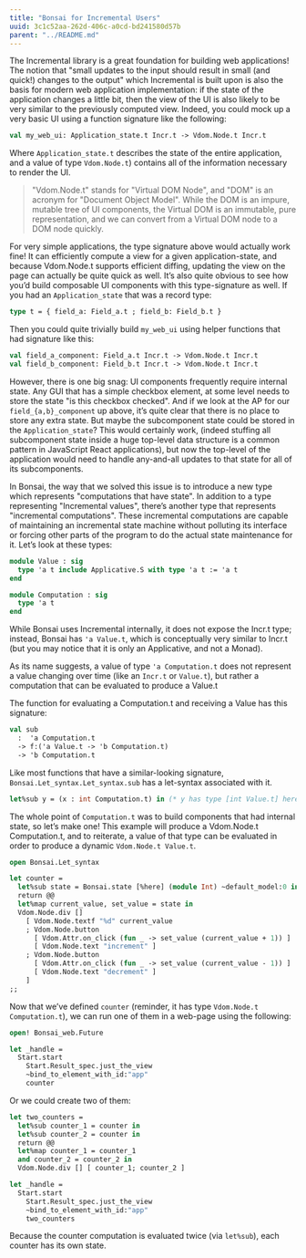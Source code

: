 ```yaml
---
title: "Bonsai for Incremental Users"
uuid: 3c1c52aa-262d-406c-a0cd-bd241580d57b
parent: "../README.md"
---
```


The Incremental library is a great foundation for building web applications!
The notion that "small updates to the input should result in small (and quick!)
changes to the output" which Incremental is built upon is also the basis for
modern web application implementation: if the state of the application changes
a little bit, then the view of the UI is also likely to be very similar to the
previously computed view.  Indeed, you could mock up a very basic UI using a
function signature like the following:

```ocaml
val my_web_ui: Application_state.t Incr.t -> Vdom.Node.t Incr.t
```

Where `Application_state.t` describes the state of the entire application, and
a value of type `Vdom.Node.t`) contains all of the information necessary to
render the UI.

> "Vdom.Node.t" stands for "Virtual DOM Node", and "DOM" is an acronym for
> "Document Object Model".  While the DOM is an impure, mutable tree of UI
> components, the Virtual DOM is an immutable, pure representation, and we can
> convert from a Virtual DOM node to a DOM node quickly.

For very simple applications, the type signature above would actually work
fine!  It can efficiently compute a view for a given application-state, and
because Vdom.Node.t supports efficient diffing, updating the view on the page
can actually be quite quick as well.  It’s also quite obvious to see how you’d
build composable UI components with this type-signature as well.  If you had an
`Application_state` that was a record type:

```ocaml
type t = { field_a: Field_a.t ; field_b: Field_b.t }
```

Then you could quite trivially build `my_web_ui` using helper functions that had
signature like this:

```ocaml
val field_a_component: Field_a.t Incr.t -> Vdom.Node.t Incr.t
val field_b_component: Field_b.t Incr.t -> Vdom.Node.t Incr.t
```

However, there is one big snag: UI components frequently require internal
state.  Any GUI that has a simple checkbox element, at some level needs to
store the state "is this checkbox checked".  And if we look at the AP for our
`field_{a,b}_component` up above, it’s quite clear that there is no place to
store any extra state.  But maybe the subcomponent state could be stored in the
`Application_state`?  This would certainly work, (indeed stuffing all
subcomponent state inside a huge top-level data structure is a common pattern
in JavaScript React applications), but now the top-level of the application
would need to handle any-and-all updates to that state for all of its
subcomponents.

In Bonsai, the way that we solved this issue is to introduce a new type which
represents "computations that have state".  In addition to a type representing
"Incremental values", there’s another type that represents "incremental
computations".  These incremental computations are capable of maintaining an
incremental state machine without polluting its interface or forcing other
parts of the program to do the actual state maintenance for it.  Let’s look at
these types:

```ocaml
module Value : sig
  type 'a t include Applicative.S with type 'a t := 'a t
end

module Computation : sig
  type 'a t
end
```

While Bonsai uses Incremental internally, it does not expose the Incr.t type;
instead, Bonsai has `'a Value.t`, which is conceptually very similar to Incr.t
(but you may notice that it is only an Applicative, and not a Monad).

As its name suggests, a value of type `'a Computation.t` does not represent a
value changing over time (like an `Incr.t` or `Value.t`), but rather a
computation that can be evaluated to produce a Value.t

The function for evaluating a Computation.t and receiving a Value has this
signature:

```ocaml
val sub
  :  'a Computation.t
  -> f:('a Value.t -> 'b Computation.t)
  -> 'b Computation.t
```

Like most functions that have a similar-looking signature,
`Bonsai.Let_syntax.Let_syntax.sub` has a let-syntax associated with it.

```ocaml
let%sub y = (x : int Computation.t) in (* y has type [int Value.t] here *)
```

The whole point of `Computation.t` was to build components that had internal
state, so let’s make one!  This example will produce a Vdom.Node.t
Computation.t, and to reiterate, a value of that type can be evaluated in order
to produce a dynamic `Vdom.Node.t Value.t`.

```ocaml
open Bonsai.Let_syntax

let counter =
  let%sub state = Bonsai.state [%here] (module Int) ~default_model:0 in
  return @@
  let%map current_value, set_value = state in
  Vdom.Node.div []
    [ Vdom.Node.textf "%d" current_value
    ; Vdom.Node.button
      [ Vdom.Attr.on_click (fun _ -> set_value (current_value + 1)) ]
      [ Vdom.Node.text "increment" ]
    ; Vdom.Node.button
      [ Vdom.Attr.on_click (fun _ -> set_value (current_value - 1)) ]
      [ Vdom.Node.text "decrement" ]
    ]
;;
```

Now that we’ve defined `counter` (reminder, it has type `Vdom.Node.t
Computation.t`), we can run one of them in a web-page using the following:

```ocaml
open! Bonsai_web.Future

let _handle =
  Start.start
    Start.Result_spec.just_the_view
    ~bind_to_element_with_id:"app"
    counter
```

Or we could create two of them:

```ocaml
let two_counters =
  let%sub counter_1 = counter in
  let%sub counter_2 = counter in
  return @@
  let%map counter_1 = counter_1
  and counter_2 = counter_2 in
  Vdom.Node.div [] [ counter_1; counter_2 ]

let _handle =
  Start.start
    Start.Result_spec.just_the_view
    ~bind_to_element_with_id:"app"
    two_counters
```

Because the counter computation is evaluated twice (via `let%sub`), each
counter has its own state.

